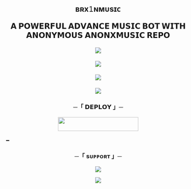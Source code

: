 <h2 align="center">
 
ʙʀx𝟷ɴᴍᴜsɪᴄ 


<p align="center">
 𝗔 𝗣𝗢𝗪𝗘𝗥𝗙𝗨𝗟 𝗔𝗗𝗩𝗔𝗡𝗖𝗘 𝗠𝗨𝗦𝗜𝗖 𝗕𝗢𝗧 𝗪𝗜𝗧𝗛 𝗔𝗡𝗢𝗡𝗬𝗠𝗢𝗨𝗦 𝗔𝗡𝗢𝗡𝗫𝗠𝗨𝗦𝗜𝗖 𝗥𝗘𝗣𝗢 </p>

   

<p align="center">
  <img src="https://telegra.ph/file/56d1760224589ee370186.jpg">
</p>

[<img src="https://github.com/mrxbroken011/brokenxnetwork/blob/master/resources/hr.gif"/>](https://github.com/mrxbroken011)

</p>

<p align="center">
  <img src="https://telegra.ph/file/36be820a8775f0bfc773e.jpg">
</p>

[<img src="https://github.com/mrxbroken011/brokenxnetwork/blob/master/resources/hr.gif"/>](https://github.com/mrxbroken011)

<h3 align="center">
    ─「 𝗗𝗘𝗣𝗟𝗢𝗬 」─
 <p align="center"><a href="https://dashboard.heroku.com/new?template=https://github.com/mrxbroken011/Brx1nMusic"> <img src="https://img.shields.io/badge/ME HOON DEPLOY 😥 BUTTON%20%20-black?style=for-the-badge&logo=MRXBROKEN" width="220" height="38.45"/></a></p>   
</h3>
━

<h3 align="center">
    ─「 sᴜᴩᴩᴏʀᴛ 」─
</h3>

<p align="center">
<a href="https://telegram.me/aboutbrokenx"><img src="https://img.shields.io/badge/-Support%20Group-blue.svg?style=for-the-badge&logo=Telegram"></a>
</p>

<p align="center">
<a href="https://telegram.me/aboutbrokenx"><img src="https://img.shields.io/badge/-Support%20Channel-blue.svg?style=for-the-badge&logo=Telegram"></a>
</p>
